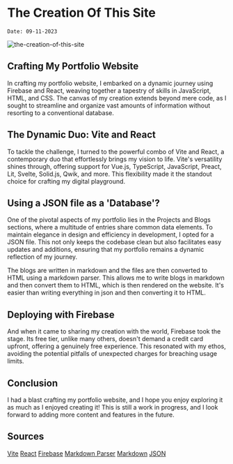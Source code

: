# The Creation Of This Site

`Date: 09-11-2023`

![the-creation-of-this-site](../assets/images/blogs/the-creation-of-this-site.png)

## Crafting My Portfolio Website

In crafting my portfolio website, I embarked on a dynamic journey using Firebase and React, weaving together a tapestry of skills in JavaScript, HTML, and CSS. The canvas of my creation extends beyond mere code, as I sought to streamline and organize vast amounts of information without resorting to a conventional database.

## The Dynamic Duo: Vite and React

To tackle the challenge, I turned to the powerful combo of Vite and React, a contemporary duo that effortlessly brings my vision to life. Vite's versatility shines through, offering support for Vue.js, TypeScript, JavaScript, Preact, Lit, Svelte, Solid.js, Qwik, and more. This flexibility made it the standout choice for crafting my digital playground.

## Using a JSON file as a 'Database'?

One of the pivotal aspects of my portfolio lies in the Projects and Blogs sections, where a multitude of entries share common data elements. To maintain elegance in design and efficiency in development, I opted for a JSON file. This not only keeps the codebase clean but also facilitates easy updates and additions, ensuring that my portfolio remains a dynamic reflection of my journey.

The blogs are written in markdown and the files are then converted to HTML using a markdown parser. This allows me to write blogs in markdown and then convert them to HTML, which is then rendered on the website. It's easier than writing everything in json and then converting it to HTML.

## Deploying with Firebase

And when it came to sharing my creation with the world, Firebase took the stage. Its free tier, unlike many others, doesn't demand a credit card upfront, offering a genuinely free experience. This resonated with my ethos, avoiding the potential pitfalls of unexpected charges for breaching usage limits.

## Conclusion

I had a blast crafting my portfolio website, and I hope you enjoy exploring it as much as I enjoyed creating it! This is still a work in progress, and I look forward to adding more content and features in the future.

## Sources

[Vite](https://vitejs.dev/)
[React](https://reactjs.org/)
[Firebase](https://firebase.google.com/)
[Markdown Parser](https://www.npmjs.com/package/react-markdown)
[Markdown](https://www.markdownguide.org/)
[JSON](https://www.json.org/json-en.html)
